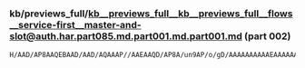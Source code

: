 ### kb/previews_full/kb__previews_full__kb__previews_full__flows__service-first__master-and-slot@auth.har.part085.md.part001.md.part001.md (part 002)

```md
H/AAD/AP8AAQEBAAD/AAD/AQAAAP//AAEAAQD/AP8A/un9AP/o/gD/AAAAAAAAAAEAAAAAAwAAAiAEAAEMAQABAQEAAAAAAAAAAAD//wEAAQEAAAIPAgD99P8AAQAAA
```

```
